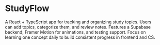 # StudyFlow
A React + TypeScript app for tracking and organizing study topics. Users can add topics, categorize them, and review notes. Features a Supabase backend, Framer Motion for animations, and testing support. Focus on learning one concept daily to build consistent progress in frontend and CS.
